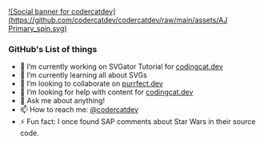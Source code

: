 [![Social banner for codercatdev](https://github.com/codercatdev/codercatdev/raw/main/assets/AJ Primary_spin.svg)](https://alexpatterson.dev)

### GitHub's List of things

- 🔭 I’m currently working on SVGator Tutorial for [codingcat.dev](https://codingcat.dev)
- 🌱 I’m currently learning all about SVGs
- 👯 I’m looking to collaborate on [purrfect.dev](https://purrfect.dev)
- 🤔 I’m looking for help with content for [codingcat.dev](https://codingcat.dev)
- 💬 Ask me about anything!
- 📫 How to reach me: [@codercatdev](https://twitter.com/codercatdev)
- ⚡ Fun fact: I once found SAP comments about Star Wars in their source code.